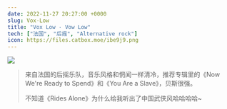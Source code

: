 ```yaml
---
date: 2022-11-27 20:27:00 +0000
slug: Vox-Low
title: "Vox Low · Vow Low"
tech: ["法国", "后摇", "Alternative rock"]
icon: https://files.catbox.moe/ibe9j9.png
---
```


![](https://files.catbox.moe/74hr05.png)



> 来自法国的后摇乐队，音乐风格和惘闻一样清冷，推荐专辑里的《Now We're Ready to Spend》和《You Are a Slave》，贝斯很强。
>
> 不知道《Rides Alone》为什么给我听出了中国武侠风哈哈哈哈~
